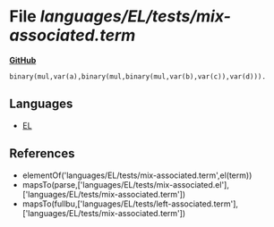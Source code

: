 # File _languages/EL/tests/mix-associated.term_
**[GitHub](https://github.com/softlang/yas/blob/master/languages/EL/tests/mix-associated.term)**
```
binary(mul,var(a),binary(mul,binary(mul,var(b),var(c)),var(d))).
```

## Languages
* [EL](../languages/EL.md)

## References
* elementOf('languages/EL/tests/mix-associated.term',el(term))
* mapsTo(parse,['languages/EL/tests/mix-associated.el'],['languages/EL/tests/mix-associated.term'])
* mapsTo(fullbu,['languages/EL/tests/left-associated.term'],['languages/EL/tests/mix-associated.term'])
